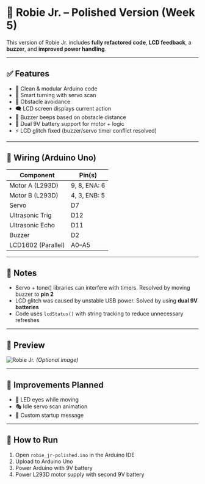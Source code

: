 # 🧠 Robie Jr. – Polished Version (Week 5)

This version of Robie Jr. includes **fully refactored code**, **LCD feedback**, a **buzzer**, and **improved power handling**.

---

## ✅ Features

- 🚀 Clean & modular Arduino code
- 🧠 Smart turning with servo scan
- 🧱 Obstacle avoidance
- 🗨️ LCD screen displays current action
- 📢 Buzzer beeps based on obstacle distance
- 🔋 Dual 9V battery support for motor + logic
- ⚡ LCD glitch fixed (buzzer/servo timer conflict resolved)

---

## 🚦 Wiring (Arduino Uno)

| Component        | Pin(s)        |
|------------------|---------------|
| Motor A (L293D)  | 9, 8, ENA: 6  |
| Motor B (L293D)  | 4, 3, ENB: 5  |
| Servo            | D7            |
| Ultrasonic Trig  | D12           |
| Ultrasonic Echo  | D11           |
| Buzzer           | D2            |
| LCD1602 (Parallel) | A0–A5        |

---

## 📝 Notes

- Servo + tone() libraries can interfere with timers. Resolved by moving buzzer to **pin 2**
- LCD glitch was caused by unstable USB power. Solved by using **dual 9V batteries**
- Code uses `lcdStatus()` with string tracking to reduce unnecessary refreshes

---

## 📸 Preview

![Robie Jr.](../images/robie_jr_preview.jpg) *(Optional image)*

---

## 🔧 Improvements Planned

- 👀 LED eyes while moving
- 🎭 Idle servo scan animation
- 💬 Custom startup message

---

## 🚀 How to Run

1. Open `robie_jr-polished.ino` in the Arduino IDE
2. Upload to Arduino Uno
3. Power Arduino with 9V battery
4. Power L293D motor supply with second 9V battery
